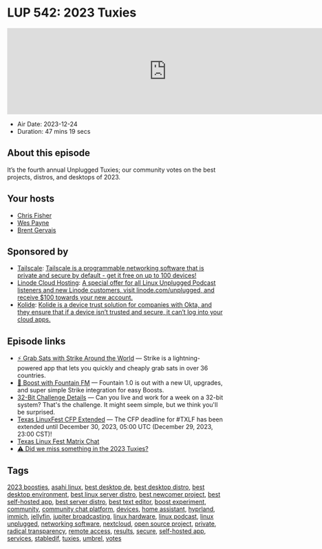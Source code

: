 # LUP 542: 2023 Tuxies

<iframe src="https://player.fireside.fm/v2/RUkczH-V+AS05yS0l?theme=dark" width="740" height="200" frameborder="0" scrolling="no"></iframe>

* Air Date: 2023-12-24
* Duration: 47 mins 19 secs

## About this episode

It’s the fourth annual Unplugged Tuxies; our community votes on the best projects, distros, and desktops of 2023.

## Your hosts
* [Chris Fisher](https://linuxunplugged.com/hosts/chrislas)
* [Wes Payne](https://linuxunplugged.com/hosts/wes)
* [Brent Gervais](https://linuxunplugged.com/hosts/brent)

## Sponsored by

  * [Tailscale](http://tailscale.com/linuxunplugged): [Tailscale is a programmable networking software that is private and secure by default - get it free on up to 100 devices!](http://tailscale.com/linuxunplugged)
  * [Linode Cloud Hosting](https://linode.com/unplugged): [A special offer for all Linux Unplugged Podcast listeners and new Linode customers, visit linode.com/unplugged, and receive $100 towards your new account. ](https://linode.com/unplugged)
  * [Kolide](https://kolide.com/unplugged): [Kolide is a device trust solution for companies with Okta, and they ensure that if a device isn’t trusted and secure, it can’t log into your cloud apps.](https://kolide.com/unplugged)



## Episode links

  * [⚡ Grab Sats with Strike Around the World](https://strike.me/download/ "⚡ Grab Sats with Strike Around the World") — Strike is a lightning-powered app that lets you quickly and cheaply grab sats in over 36 countries.
  * [🎉 Boost with Fountain FM](https://www.fountain.fm/features "🎉 Boost with Fountain FM") — Fountain 1.0 is out with a new UI, upgrades, and super simple Strike integration for easy Boosts.
  * [32-Bit Challenge Details](https://linuxunplugged.com/articles/32bit "32-Bit Challenge Details") — Can you live and work for a week on a 32-bit system? That's the challenge. It might seem simple, but we think you'll be surprised.
  * [Texas LinuxFest CFP Extended](https://twitter.com/texaslinuxfest/status/1736445379812667610 "Texas LinuxFest CFP Extended") — The CFP deadline for #TXLF has been extended until December 30, 2023, 05:00 UTC (December 29, 2023, 23:00 CST)!
  * [Texas Linux Fest Matrix Chat](https://bit.ly/txlfchat "Texas Linux Fest Matrix Chat")
  * [⚠️ Did we miss something in the 2023 Tuxies?](https://nextcloud.tuxies.party/apps/forms/J9HiKYa2zwjsiPHy "⚠️ Did we miss something in the 2023 Tuxies?")



## Tags

[2023 boosties](https://linuxunplugged.com/tags/2023%20boosties), [asahi linux](https://linuxunplugged.com/tags/asahi%20linux), [best desktop de](https://linuxunplugged.com/tags/best%20desktop%20de), [best desktop distro](https://linuxunplugged.com/tags/best%20desktop%20distro), [best desktop environment](https://linuxunplugged.com/tags/best%20desktop%20environment), [best linux server distro](https://linuxunplugged.com/tags/best%20linux%20server%20distro), [best newcomer project](https://linuxunplugged.com/tags/best%20newcomer%20project), [best self-hosted app](https://linuxunplugged.com/tags/best%20self-hosted%20app), [best server distro](https://linuxunplugged.com/tags/best%20server%20distro), [best text editor](https://linuxunplugged.com/tags/best%20text%20editor), [boost experiment](https://linuxunplugged.com/tags/boost%20experiment), [community](https://linuxunplugged.com/tags/community), [community chat platform](https://linuxunplugged.com/tags/community%20chat%20platform), [devices](https://linuxunplugged.com/tags/devices), [home assistant](https://linuxunplugged.com/tags/home%20assistant), [hyprland](https://linuxunplugged.com/tags/hyprland), [immich](https://linuxunplugged.com/tags/immich), [jellyfin](https://linuxunplugged.com/tags/jellyfin), [jupiter broadcasting](https://linuxunplugged.com/tags/jupiter%20broadcasting), [linux hardware](https://linuxunplugged.com/tags/linux%20hardware), [linux podcast](https://linuxunplugged.com/tags/linux%20podcast), [linux unplugged](https://linuxunplugged.com/tags/linux%20unplugged), [networking software](https://linuxunplugged.com/tags/networking%20software), [nextcloud](https://linuxunplugged.com/tags/nextcloud), [open source project](https://linuxunplugged.com/tags/open%20source%20project), [private](https://linuxunplugged.com/tags/private), [radical transparency](https://linuxunplugged.com/tags/radical%20transparency), [remote access](https://linuxunplugged.com/tags/remote%20access), [results](https://linuxunplugged.com/tags/results), [secure](https://linuxunplugged.com/tags/secure), [self-hosted app](https://linuxunplugged.com/tags/self-hosted%20app), [services](https://linuxunplugged.com/tags/services), [stabledif](https://linuxunplugged.com/tags/stabledif), [tuxies](https://linuxunplugged.com/tags/tuxies), [umbrel](https://linuxunplugged.com/tags/umbrel), [votes](https://linuxunplugged.com/tags/votes)